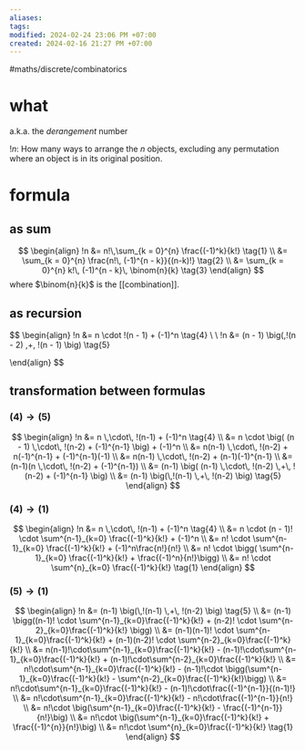```yaml
---
aliases: 
tags: 
modified: 2024-02-24 23:06 PM +07:00
created: 2024-02-16 21:27 PM +07:00
---
```

#maths/discrete/combinatorics 

# what
a.k.a. the _derangement_ number

$!n$: How many ways to arrange the $n$ objects, excluding any permutation where an object is in its original position.

# formula
## as sum
$$
\begin{align}
!n 
&= n!\,\sum_{k = 0}^{n} \frac{(-1)^k}{k!} \tag{1} \\
&= \sum_{k = 0}^{n} \frac{n!\, (-1)^{n - k}}{(n-k)!} \tag{2} \\
&= \sum_{k = 0}^{n} k!\, (-1)^{n - k}\, \binom{n}{k} \tag{3}
\end{align}
$$
where $\binom{n}{k}$ is the [[combination]]. 
## as recursion
$$
\begin{align}
!n &= n \cdot !(n - 1) + (-1)^n \tag{4} \\
\\
!n &= (n - 1) \big(\,!(n - 2) \,+\, !(n - 1) \big) \tag{5}

\end{align}
$$
## transformation between formulas
### $(4) \to (5)$  
$$
\begin{align}
!n 
&= n \,\cdot\, !(n-1) + (-1)^n \tag{4} \\
&= n \cdot \big( (n - 1) \,\cdot\, !(n-2) + (-1)^{n-1} \big) + (-1)^n \\
&= n(n-1) \,\cdot\, !(n-2) + n(-1)^{n-1} + (-1)^{n-1}(-1) \\
&= n(n-1) \,\cdot\, !(n-2) + (n-1)(-1)^{n-1} \\
&= (n-1)(n \,\cdot\, !(n-2) + (-1)^{n-1}) \\
&= (n-1) \big( (n-1) \,\cdot\, !(n-2) \,+\, !(n-2) + (-1)^{n-1} \big) \\
&= (n-1) \big(\,!(n-1) \,+\, !(n-2) \big) \tag{5}
\end{align}
$$
### $(4) \to (1)$
$$
\begin{align}
!n 
&= n \,\cdot\, !(n-1) + (-1)^n \tag{4} \\
&= n \cdot (n - 1)! \cdot \sum^{n-1}_{k=0} \frac{(-1)^k}{k!} + (-1)^n \\
&= n! \cdot \sum^{n-1}_{k=0} \frac{(-1)^k}{k!} + (-1)^n\frac{n!}{n!} \\
&= n! \cdot \bigg( \sum^{n-1}_{k=0} \frac{(-1)^k}{k!} + \frac{(-1)^n}{n!}\bigg) \\
&= n! \cdot \sum^{n}_{k=0} \frac{(-1)^k}{k!} \tag{1}
\end{align}
$$
### $(5) \to (1)$
$$
\begin{align}
!n 
&= (n-1) \big(\,!(n-1) \,+\, !(n-2) \big) \tag{5} \\
&= (n-1) \bigg((n-1)! \cdot \sum^{n-1}_{k=0}\frac{(-1)^k}{k!} + (n-2)! \cdot \sum^{n-2}_{k=0}\frac{(-1)^k}{k!} \bigg) \\
&= (n-1)(n-1)! \cdot \sum^{n-1}_{k=0}\frac{(-1)^k}{k!} + (n-1)(n-2)! \cdot \sum^{n-2}_{k=0}\frac{(-1)^k}{k!} \\
&= n(n-1)!\cdot\sum^{n-1}_{k=0}\frac{(-1)^k}{k!} - (n-1)!\cdot\sum^{n-1}_{k=0}\frac{(-1)^k}{k!} + (n-1)!\cdot\sum^{n-2}_{k=0}\frac{(-1)^k}{k!} \\
&= n!\cdot\sum^{n-1}_{k=0}\frac{(-1)^k}{k!} - (n-1)!\cdot \bigg(\sum^{n-1}_{k=0}\frac{(-1)^k}{k!} - \sum^{n-2}_{k=0}\frac{(-1)^k}{k!}\bigg) \\
&= n!\cdot\sum^{n-1}_{k=0}\frac{(-1)^k}{k!} - (n-1)!\cdot\frac{(-1)^{n-1}}{(n-1)!} \\
&= n!\cdot\sum^{n-1}_{k=0}\frac{(-1)^k}{k!} - n!\cdot\frac{(-1)^{n-1}}{n!} \\
&= n!\cdot \big(\sum^{n-1}_{k=0}\frac{(-1)^k}{k!} - \frac{(-1)^{n-1}}{n!}\big) \\
&= n!\cdot \big(\sum^{n-1}_{k=0}\frac{(-1)^k}{k!} + \frac{(-1)^{n}}{n!}\big) \\
&= n!\cdot \sum^{n}_{k=0}\frac{(-1)^k}{k!} \tag{1} 
\end{align}
$$